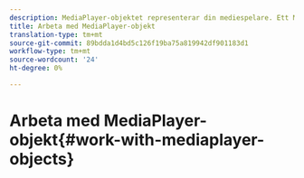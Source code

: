 ```yaml
---
description: MediaPlayer-objektet representerar din mediespelare. Ett MediaPlayerItem representerar ljud eller video i spelaren.
title: Arbeta med MediaPlayer-objekt
translation-type: tm+mt
source-git-commit: 89bdda1d4bd5c126f19ba75a819942df901183d1
workflow-type: tm+mt
source-wordcount: '24'
ht-degree: 0%

---
```



# Arbeta med MediaPlayer-objekt{#work-with-mediaplayer-objects}
